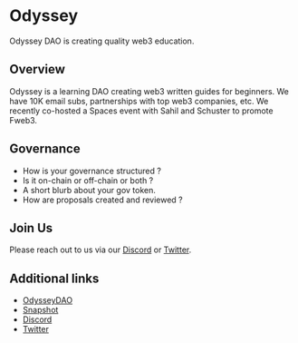 # Odyssey

Odyssey DAO is creating quality web3 education.

## Overview

Odyssey is a learning DAO creating web3 written guides for beginners. We have 10K email subs, partnerships with top web3 companies, etc. We recently co-hosted a Spaces event with Sahil and Schuster to promote Fweb3.

## Governance

* How is your governance structured ?
* Is it on-chain or off-chain or both ?
* A short blurb about your gov token.
* How are proposals created and reviewed ?

## Join Us

Please reach out to us via our [Discord](https://discord.com/invite/WB7jPF2NDq) or [Twitter](https://twitter.com/odyssey_dao).

## Additional links

* [OdysseyDAO](https://www.odysseydao.com/)
* [Snapshot](https://snapshot.org/#/jointheodyssey.eth)
* [Discord](https://discord.com/invite/WB7jPF2NDq)
* [Twitter](https://twitter.com/odyssey_dao)
